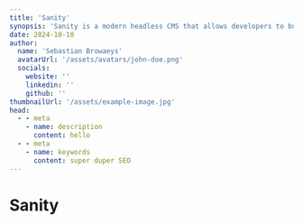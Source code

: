```yaml
---
title: 'Sanity'
synopsis: 'Sanity is a modern headless CMS that allows developers to build fast, optimized websites with ease.'
date: 2024-10-10
author:
  name: 'Sebastian Browaeys'
  avatarUrl: '/assets/avatars/john-doe.png'
  socials:
    website: ''
    linkedin: ''
    github: ''
thumbnailUrl: '/assets/example-image.jpg'
head:
  - - meta
    - name: description
      content: hello
  - - meta
    - name: keywords
      content: super duper SEO
---
```


# Sanity